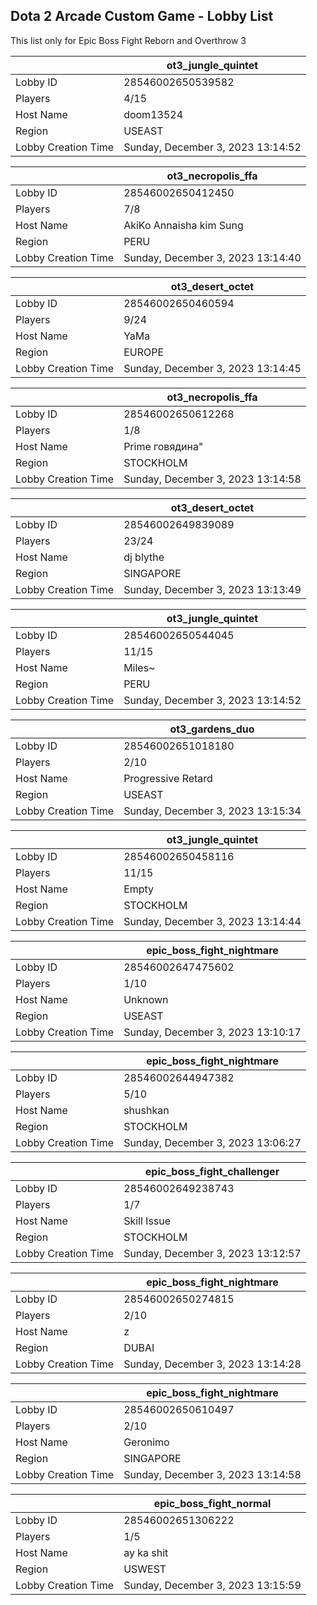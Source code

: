 ## Dota 2 Arcade Custom Game - Lobby List

This list only for Epic Boss Fight Reborn and Overthrow 3

|  | ot3_jungle_quintet |
| ------ | ------ |
| Lobby ID | 28546002650539582 |
| Players | 4/15 |
| Host Name | doom13524 |
| Region | USEAST |
| Lobby Creation Time | Sunday, December 3, 2023 13:14:52 |


|  | ot3_necropolis_ffa |
| ------ | ------ |
| Lobby ID | 28546002650412450 |
| Players | 7/8 |
| Host Name | AkiKo Annaisha kim Sung |
| Region | PERU |
| Lobby Creation Time | Sunday, December 3, 2023 13:14:40 |


|  | ot3_desert_octet |
| ------ | ------ |
| Lobby ID | 28546002650460594 |
| Players | 9/24 |
| Host Name | YaMa |
| Region | EUROPE |
| Lobby Creation Time | Sunday, December 3, 2023 13:14:45 |


|  | ot3_necropolis_ffa |
| ------ | ------ |
| Lobby ID | 28546002650612268 |
| Players | 1/8 |
| Host Name | Prime говядина" |
| Region | STOCKHOLM |
| Lobby Creation Time | Sunday, December 3, 2023 13:14:58 |


|  | ot3_desert_octet |
| ------ | ------ |
| Lobby ID | 28546002649839089 |
| Players | 23/24 |
| Host Name | dj blythe |
| Region | SINGAPORE |
| Lobby Creation Time | Sunday, December 3, 2023 13:13:49 |


|  | ot3_jungle_quintet |
| ------ | ------ |
| Lobby ID | 28546002650544045 |
| Players | 11/15 |
| Host Name | Miles~ |
| Region | PERU |
| Lobby Creation Time | Sunday, December 3, 2023 13:14:52 |


|  | ot3_gardens_duo |
| ------ | ------ |
| Lobby ID | 28546002651018180 |
| Players | 2/10 |
| Host Name | Progressive Retard |
| Region | USEAST |
| Lobby Creation Time | Sunday, December 3, 2023 13:15:34 |


|  | ot3_jungle_quintet |
| ------ | ------ |
| Lobby ID | 28546002650458116 |
| Players | 11/15 |
| Host Name | Empty |
| Region | STOCKHOLM |
| Lobby Creation Time | Sunday, December 3, 2023 13:14:44 |


|  | epic_boss_fight_nightmare |
| ------ | ------ |
| Lobby ID | 28546002647475602 |
| Players | 1/10 |
| Host Name | Unknown |
| Region | USEAST |
| Lobby Creation Time | Sunday, December 3, 2023 13:10:17 |


|  | epic_boss_fight_nightmare |
| ------ | ------ |
| Lobby ID | 28546002644947382 |
| Players | 5/10 |
| Host Name | shushkan |
| Region | STOCKHOLM |
| Lobby Creation Time | Sunday, December 3, 2023 13:06:27 |


|  | epic_boss_fight_challenger |
| ------ | ------ |
| Lobby ID | 28546002649238743 |
| Players | 1/7 |
| Host Name | Skill Issue |
| Region | STOCKHOLM |
| Lobby Creation Time | Sunday, December 3, 2023 13:12:57 |


|  | epic_boss_fight_nightmare |
| ------ | ------ |
| Lobby ID | 28546002650274815 |
| Players | 2/10 |
| Host Name | z |
| Region | DUBAI |
| Lobby Creation Time | Sunday, December 3, 2023 13:14:28 |


|  | epic_boss_fight_nightmare |
| ------ | ------ |
| Lobby ID | 28546002650610497 |
| Players | 2/10 |
| Host Name | Geronimo |
| Region | SINGAPORE |
| Lobby Creation Time | Sunday, December 3, 2023 13:14:58 |


|  | epic_boss_fight_normal |
| ------ | ------ |
| Lobby ID | 28546002651306222 |
| Players | 1/5 |
| Host Name | ay ka shit |
| Region | USWEST |
| Lobby Creation Time | Sunday, December 3, 2023 13:15:59 |



